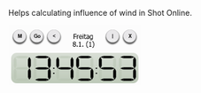 Helps calculating influence of wind in Shot Online.
 
![Settings Window](https://github.com/Stooshy/Clocks/blob/master/Clocks/screenshots/lcdclock.png)
